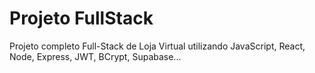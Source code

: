 # Projeto FullStack

Projeto completo Full-Stack de Loja Virtual utilizando JavaScript, React, Node, Express, JWT, BCrypt, Supabase...
